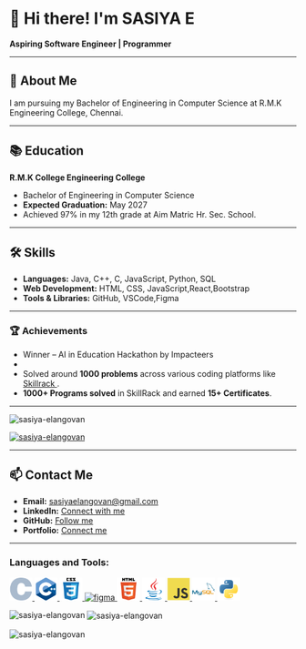 # 👋 Hi there! I'm SASIYA E

**Aspiring Software Engineer | Programmer**

---

## 🎯 About Me
 I am pursuing my Bachelor of Engineering in Computer Science at R.M.K Engineering College, Chennai. 

---

## 📚 Education
**R.M.K College Engineering College**
- Bachelor of Engineering in Computer Science
- **Expected Graduation:** May 2027
- Achieved 97% in my 12th grade at Aim Matric Hr. Sec. School.
  
---

## 🛠️ Skills
- **Languages:** Java, C++, C, JavaScript, Python, SQL
- **Web Development:** HTML, CSS, JavaScript,React,Bootstrap
- **Tools & Libraries:**  GitHub, VSCode,Figma

---

### 🏆 Achievements
- Winner – AI in Education Hackathon by Impacteers
-  
- Solved around **1000 problems** across various coding platforms like [Skillrack ](https://www.skillrack.com/faces/resume.xhtml?id=439330&key=44b8c0bc61b6bb57e84d39d1e4efa2bdf307462e).
- **1000+ Programs solved** in SkillRack and earned **15+ Certificates**.

---

<p align="left"> <img src="https://komarev.com/ghpvc/?username=sasiya-elangovan&label=Profile%20views&color=0e75b6&style=flat" alt="sasiya-elangovan" /> </p>

<p align="left"> <a href="https://github.com/ryo-ma/github-profile-trophy"><img src="https://github-profile-trophy.vercel.app/?username=sasiya-elangovan" alt="sasiya-elangovan" /></a> </p>

---

## 📫 Contact Me
- **Email:** [sasiyaelangovan@gmail.com](mailto:sasiyaelangovan@gmail.com)
- **LinkedIn:** [Connect with me](https://www.linkedin.com/in/sasiya-elangovan/)
- **GitHub:** [Follow me](https://github.com/Sasiya-Elangovan)
- **Portfolio:** [Connect me](https://sasiya-elangovan.web.app/)

---

<h3 align="left">Languages and Tools:</h3>
<p align="left"> <a href="https://www.cprogramming.com/" target="_blank" rel="noreferrer"> <img src="https://raw.githubusercontent.com/devicons/devicon/master/icons/c/c-original.svg" alt="c" width="40" height="40"/> </a> <a href="https://www.w3schools.com/cpp/" target="_blank" rel="noreferrer"> <img src="https://raw.githubusercontent.com/devicons/devicon/master/icons/cplusplus/cplusplus-original.svg" alt="cplusplus" width="40" height="40"/> </a> <a href="https://www.w3schools.com/css/" target="_blank" rel="noreferrer"> <img src="https://raw.githubusercontent.com/devicons/devicon/master/icons/css3/css3-original-wordmark.svg" alt="css3" width="40" height="40"/> </a> <a href="https://www.figma.com/" target="_blank" rel="noreferrer"> <img src="https://www.vectorlogo.zone/logos/figma/figma-icon.svg" alt="figma" width="40" height="40"/> </a> <a href="https://www.w3.org/html/" target="_blank" rel="noreferrer"> <img src="https://raw.githubusercontent.com/devicons/devicon/master/icons/html5/html5-original-wordmark.svg" alt="html5" width="40" height="40"/> </a> <a href="https://www.java.com" target="_blank" rel="noreferrer"> <img src="https://raw.githubusercontent.com/devicons/devicon/master/icons/java/java-original.svg" alt="java" width="40" height="40"/> </a> <a href="https://developer.mozilla.org/en-US/docs/Web/JavaScript" target="_blank" rel="noreferrer"> <img src="https://raw.githubusercontent.com/devicons/devicon/master/icons/javascript/javascript-original.svg" alt="javascript" width="40" height="40"/> </a> <a href="https://www.mysql.com/" target="_blank" rel="noreferrer"> <img src="https://raw.githubusercontent.com/devicons/devicon/master/icons/mysql/mysql-original-wordmark.svg" alt="mysql" width="40" height="40"/> </a> <a href="https://www.python.org" target="_blank" rel="noreferrer"> <img src="https://raw.githubusercontent.com/devicons/devicon/master/icons/python/python-original.svg" alt="python" width="40" height="40"/> </a> </p>

<p><img align="left" src="https://github-readme-stats.vercel.app/api/top-langs?username=sasiya-elangovan&show_icons=true&locale=en&layout=compact" alt="sasiya-elangovan" /></p>

<p>&nbsp;<img align="center" src="https://github-readme-stats.vercel.app/api?username=sasiya-elangovan&show_icons=true&locale=en" alt="sasiya-elangovan" /></p>

<p><img align="center" src="https://github-readme-streak-stats.herokuapp.com/?user=sasiya-elangovan&" alt="sasiya-elangovan" /></p>






